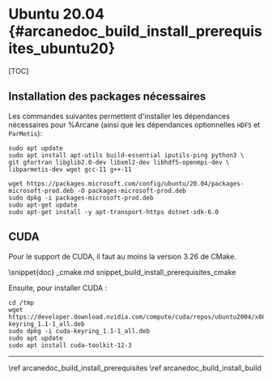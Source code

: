 # Ubuntu 20.04 {#arcanedoc_build_install_prerequisites_ubuntu20}

[TOC]

## Installation des packages nécessaires

Les commandes suivantes permettent d'installer les dépendances
nécessaires pour %Arcane (ainsi que les dépendances optionnelles `HDF5` et `ParMetis`):

~~~{sh}
sudo apt update
sudo apt install apt-utils build-essential iputils-ping python3 \
git gfortran libglib2.0-dev libxml2-dev libhdf5-openmpi-dev \
libparmetis-dev wget gcc-11 g++-11

wget https://packages.microsoft.com/config/ubuntu/20.04/packages-microsoft-prod.deb -O packages-microsoft-prod.deb
sudo dpkg -i packages-microsoft-prod.deb
sudo apt-get update
sudo apt-get install -y apt-transport-https dotnet-sdk-6.0
~~~

## CUDA

Pour le support de CUDA, il faut au moins la version 3.26 de CMake.

\snippet{doc} _cmake.md snippet_build_install_prerequisites_cmake

Ensuite, pour installer CUDA :
~~~{sh}
cd /tmp
wget https://developer.download.nvidia.com/compute/cuda/repos/ubuntu2004/x86_64/cuda-keyring_1.1-1_all.deb
sudo dpkg -i cuda-keyring_1.1-1_all.deb
sudo apt update
sudo apt install cuda-toolkit-12-3
~~~


____

<div class="section_buttons">
<span class="back_section_button">
\ref arcanedoc_build_install_prerequisites
</span>
<span class="next_section_button">
\ref arcanedoc_build_install_build
</span>
</div>
